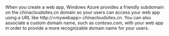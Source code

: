 When you create a web app, Windows Azure provides a friendly subdomain on the chinacloudsites.cn domain so your users can access your web app using a URL like http://&lt;mywebapp&gt;.chinacloudsites.cn. You can also associate a custom domain name, such as contoso.com, with your web app in order to provide a more recognizable domain name for your users.